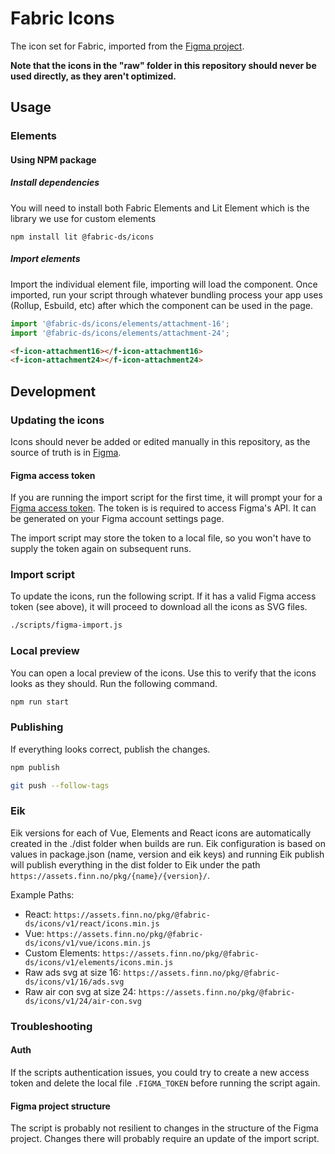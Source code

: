 # Fabric Icons

The icon set for Fabric, imported from the [Figma project](https://www.figma.com/file/pY4zC5fnUv7CPjwSrJV9nT/).

**Note that the icons in the "raw" folder in this repository should never be used directly, as they aren't optimized.**

## Usage

### Elements

#### Using NPM package

##### Install dependencies

You will need to install both Fabric Elements and Lit Element which is the library we use for custom elements

```
npm install lit @fabric-ds/icons
```

##### Import elements

Import the individual element file, importing will load the component. 
Once imported, run your script through whatever bundling process your app uses (Rollup, Esbuild, etc) 
after which the component can be used in the page.

```js
import '@fabric-ds/icons/elements/attachment-16';
import '@fabric-ds/icons/elements/attachment-24';
```

```html
<f-icon-attachment16></f-icon-attachment16>
<f-icon-attachment24></f-icon-attachment24>
```

## Development

### Updating the icons

Icons should never be added or edited manually in this repository, as the source of truth is in [Figma](https://www.figma.com/file/pY4zC5fnUv7CPjwSrJV9nT/).

#### Figma access token

If you are running the import script for the first time, it will prompt your for a [Figma access token](https://www.figma.com/developers/api#access-tokens). The token is is required to access Figma's API. It can be generated on your Figma account settings page.

The import script may store the token to a local file, so you won't have to supply the token again on subsequent runs.

### Import script

To update the icons, run the following script. If it has a valid Figma access token (see above), it will proceed to download all the icons as SVG files.

```sh
./scripts/figma-import.js
```

### Local preview

You can open a local preview of the icons. Use this to verify that the icons looks as they should. Run the following command.

```sh
npm run start
```

### Publishing

If everything looks correct, publish the changes.

```sh
npm publish
```

```sh
git push --follow-tags
```

### Eik

Eik versions for each of Vue, Elements and React icons are automatically created in the ./dist folder when builds are run. Eik configuration is based on values in package.json (name, version and eik keys) and running Eik publish will publish everything in the dist folder to Eik under the path `https://assets.finn.no/pkg/{name}/{version}/`. 

Example Paths:
* React: `https://assets.finn.no/pkg/@fabric-ds/icons/v1/react/icons.min.js`
* Vue: `https://assets.finn.no/pkg/@fabric-ds/icons/v1/vue/icons.min.js`
* Custom Elements: `https://assets.finn.no/pkg/@fabric-ds/icons/v1/elements/icons.min.js`
* Raw ads svg at size 16: `https://assets.finn.no/pkg/@fabric-ds/icons/v1/16/ads.svg`
* Raw air con svg at size 24: `https://assets.finn.no/pkg/@fabric-ds/icons/v1/24/air-con.svg`


### Troubleshooting

#### Auth

If the scripts authentication issues, you could try to create a new access token and delete the local file `.FIGMA_TOKEN` before running the script again.

#### Figma project structure

The script is probably not resilient to changes in the structure of the Figma project. Changes there will probably require an update of the import script.
